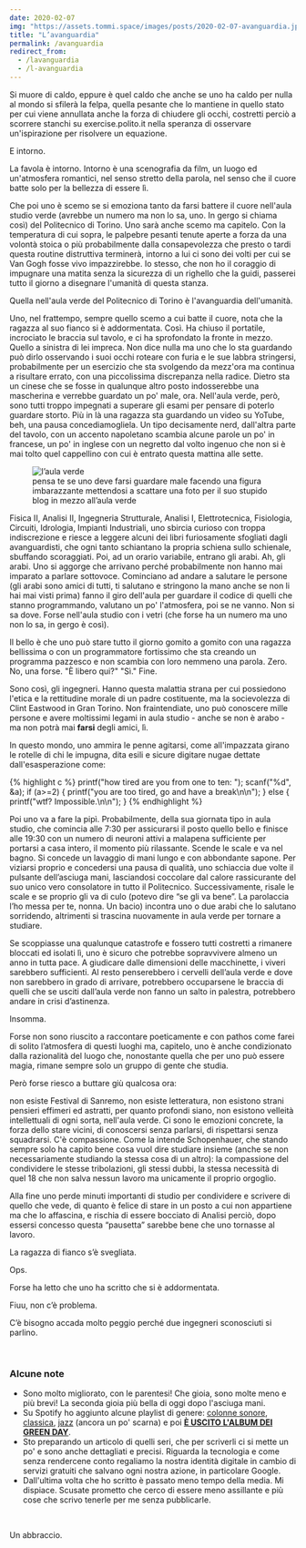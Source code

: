 ```yaml
---
date: 2020-02-07
img: "https://assets.tommi.space/images/posts/2020-02-07-avanguardia.jpg"
title: "L’avanguardia"
permalink: /avanguardia
redirect_from:
  - /lavanguardia
  - /l-avanguardia
---
```

Si muore di caldo, eppure è quel caldo che anche se uno ha caldo per nulla al mondo si sfilerà la felpa, quella pesante che lo mantiene in quello stato per cui viene annullata anche la forza di chiudere gli occhi, costretti perciò a scorrere stanchi su exercise.polito.it nella speranza di osservare un'ispirazione per risolvere un equazione.

E intorno.
<!--more-->
La favola è intorno. Intorno è una scenografia da film, un luogo ed un'atmosfera romantici, nel senso stretto della parola, nel senso che il cuore batte solo per la bellezza di essere lì.

Che poi uno è scemo se si emoziona tanto da farsi battere il cuore nell'aula studio verde (avrebbe un numero ma non lo sa, uno. In gergo si chiama così) del Politecnico di Torino. Uno sarà anche scemo ma capitelo. Con la temperatura di cui sopra, le palpebre pesanti tenute aperte a forza da una volontà stoica o più probabilmente dalla consapevolezza che presto o tardi questa routine distruttiva terminerà, intorno a lui ci sono dei volti per cui se Van Gogh fosse vivo impazzirebbe. Io stesso, che non ho il coraggio di impugnare una matita senza la sicurezza di un righello che la guidi, passerei tutto il giorno a disegnare l'umanità di questa stanza.

Quella nell'aula verde del Politecnico di Torino è l'avanguardia dell'umanità.

Uno, nel frattempo, sempre quello scemo a cui batte il cuore, nota che la ragazza al suo fianco si è addormentata. Così. Ha chiuso il portatile, incrociato le braccia sul tavolo, e ci ha sprofondato la fronte in mezzo. Quello a sinistra di lei impreca. Non dice nulla ma uno che lo sta guardando può dirlo osservando i suoi occhi roteare con furia e le sue labbra stringersi, probabilmente per un esercizio che sta svolgendo da mezz'ora ma continua a risultare errato, con una piccolissima discrepanza nella radice. Dietro sta un cinese che se fosse in qualunque altro posto indosserebbe una mascherina e verrebbe guardato un po' male, ora. Nell'aula verde, però, sono tutti troppo impegnati a superare gli esami per pensare di poterlo guardare storto. Più in là una ragazza sta guardando un video su YoTube, beh, una pausa concediamogliela. Un tipo decisamente nerd, dall'altra parte del tavolo, con un accento napoletano scambia alcune parole un po' in francese, un po' in inglese con un negretto dal volto ingenuo che non si è mai tolto quel cappellino con cui è entrato questa mattina alle sette.

<figure><img src="{{ page.img }}" alt="l’aula verde" /><figcaption>pensa te se uno deve farsi guardare male facendo una figura imbarazzante mettendosi a scattare una foto per il suo stupido blog in mezzo all’aula verde</figcaption></figure>

Fisica II, Analisi II, Ingegneria Strutturale, Analisi I, Elettrotecnica, Fisiologia, Circuiti, Idrologia, Impianti Industriali, uno sbircia curioso con troppa indiscrezione e riesce a leggere alcuni dei libri furiosamente sfogliati dagli avanguardisti, che ogni tanto schiantano la propria schiena sullo schienale, sbuffando scoraggiati. Poi, ad un orario variabile, entrano gli arabi. Ah, gli arabi. Uno si aggorge che arrivano perché probabilmente non hanno mai imparato a parlare sottovoce. Cominciano ad andare a salutare le persone (gli arabi sono amici di tutti, ti salutano e stringono la mano anche se non li hai mai visti prima) fanno il giro dell'aula per guardare il codice di quelli che stanno programmando, valutano un po' l'atmosfera, poi se ne vanno. Non si sa dove. Forse nell'aula studio con i vetri (che forse ha un numero ma uno non lo sa, in gergo è così).

Il bello è che uno può stare tutto il giorno gomito a gomito con una ragazza bellissima o con un programmatore fortissimo che sta creando un programma pazzesco e non scambia con loro nemmeno una parola. Zero. No, una forse. "È libero qui?" "Sì." Fine.

Sono così, gli ingegneri. Hanno questa malattia strana per cui possiedono l'etica e la rettitudine morale di un padre costituente, ma la socievolezza di Clint Eastwood in Gran Torino. Non fraintendiate, uno può conoscere mille persone e avere moltissimi legami in aula studio - anche se non è arabo - ma non potrà mai **farsi** degli amici, lì.

In questo mondo, uno ammira le penne agitarsi, come all'impazzata girano le rotelle di chi le impugna, dita esili e sicure digitare nugae dettate dall'esasperazione come:

{% highlight c %}
printf("how tired are you from one to ten: ");
scanf("%d", &a);
if (a>=2) {
    printf("you are too tired, go and have a break\n\n");
}
else {
    printf("wtf? Impossible.\n\n");
}
{% endhighlight %}

Poi uno va a fare la pipì. Probabilmente, della sua giornata tipo in aula studio, che comincia alle 7:30 per assicurarsi il posto quello bello e finisce alle 19:30 con un numero di neuroni attivi a malapena sufficiente per portarsi a casa intero, il momento più rilassante. Scende le scale e va nel bagno. Si concede un lavaggio di mani lungo e con abbondante sapone. Per viziarsi proprio e concedersi una pausa di qualità, uno schiaccia due volte il pulsante dell’asciuga mani, lasciandosi coccolare dal calore rassicurante del suo unico vero consolatore in tutto il Politecnico. Successivamente, risale le scale e se proprio gli va di culo (potevo dire “se gli va bene”. La parolaccia l’ho messa per te, nonna. Un bacio) incontra uno o due arabi che lo salutano sorridendo, altrimenti si trascina nuovamente in aula verde per tornare a studiare.

Se scoppiasse una qualunque catastrofe e fossero tutti costretti a rimanere bloccati ed isolati lì, uno è sicuro che potrebbe sopravvivere almeno un anno in tutta pace. A giudicare dalle dimensioni delle macchinette, i viveri sarebbero sufficienti. Al resto penserebbero i cervelli dell’aula verde e dove non sarebbero in grado di arrivare, potrebbero occuparsene le braccia di quelli che se usciti dall’aula verde non fanno un salto in palestra, potrebbero andare in crisi d’astinenza. 

Insomma.

Forse non sono riuscito a raccontare poeticamente e con pathos come farei di solito l’atmosfera di questi luoghi ma, capitelo, uno è anche condizionato dalla razionalità del luogo che, nonostante quella che per uno può essere magia, rimane sempre solo un gruppo di gente che studia.

Però forse riesco a buttare giù qualcosa ora:

non esiste Festival di Sanremo, non esiste letteratura, non esistono strani pensieri effimeri ed astratti, per quanto profondi siano, non esistono velleità intellettuali di ogni sorta, nell'aula verde. Ci sono le emozioni concrete, la forza dello stare vicini, di conoscersi senza parlarsi, di rispettarsi senza squadrarsi. C'è compassione. Come la intende Schopenhauer, che stando sempre solo ha capito bene cosa vuol dire studiare insieme (anche se non necessariamente studiando la stessa cosa di un altro): la compassione del condividere le stesse tribolazioni, gli stessi dubbi, la stessa necessità di quel 18 che non salva nessun lavoro ma unicamente il proprio orgoglio.

Alla fine uno perde minuti importanti di studio per condividere e scrivere di quello che vede, di quanto è felice di stare in un posto a cui non appartiene ma che lo affascina, e rischia di essere bocciato di Analisi perciò, dopo essersi concesso questa “pausetta” sarebbe bene che uno tornasse al lavoro.

La ragazza di fianco s’è svegliata.

Ops.

Forse ha letto che uno ha scritto che si è addormentata.

Fiuu, non c’è problema.

C’è bisogno accada molto peggio perché due ingegneri sconosciuti si parlino.

<br />

### Alcune note

- Sono molto migliorato, con le parentesi! Che gioia, sono molte meno e più brevi! La seconda gioia più bella di oggi dopo l'asciuga mani.
- Su Spotify ho aggiunto alcune playlist di genere: <a href="https://open.spotify.com/playlist/3qDRvzxctHpIJHkQkfh4iw?si=h55YC_wKQnWJkMy--7AqrA" rel="noopener noreferrer" target="_blank">colonne sonore</a>, <a href="https://open.spotify.com/playlist/6HoYKPeXi13rNZF9ppraP6?si=MvQdPWo0RZm6-fuojJ9qkA" rel="noopener noreferrer" target="_blank">classica</a>, <a href="https://open.spotify.com/playlist/5RLKmuPGMLXNEYjsiX1jcQ?si=PLE_KOL9TIe3Y7cFhw8q0A" rel="noopener noreferrer" target="_blank">jazz</a> (ancora un po' scarna) e poi <a href="https://youtu.be/18EmOXEsmlw" rel="noopener noreferrer" target="_blank">**È USCITO L'ALBUM DEI GREEN DAY**</a>.
- Sto preparando un articolo di quelli seri, che per scriverli ci si mette un po' e sono anche dettagliati e precisi. Riguarda la tecnologia e come senza rendercene conto regaliamo la nostra identità digitale in cambio di servizi gratuiti che salvano ogni nostra azione, in particolare Google.
- Dall'ultima volta che ho scritto è passato meno tempo della media. Mi dispiace. Scusate prometto che cerco di essere meno assillante e più cose che scrivo tenerle per me senza pubblicarle.

<br />

Un abbraccio.
